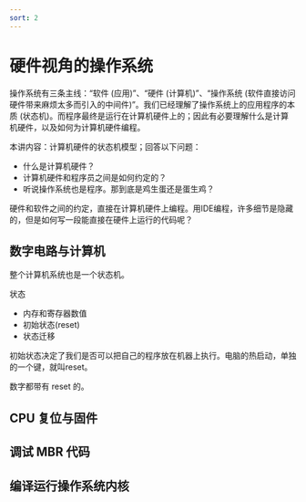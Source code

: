 ```yaml
---
sort: 2
---
```

# 硬件视角的操作系统


操作系统有三条主线：“软件 (应用)”、“硬件 (计算机)”、“操作系统 (软件直接访问硬件带来麻烦太多而引入的中间件)”。我们已经理解了操作系统上的应用程序的本质 (状态机)。而程序最终是运行在计算机硬件上的；因此有必要理解什么是计算机硬件，以及如何为计算机硬件编程。

本讲内容：计算机硬件的状态机模型；回答以下问题：
- 什么是计算机硬件？
- 计算机硬件和程序员之间是如何约定的？
- 听说操作系统也是程序。那到底是鸡生蛋还是蛋生鸡？

硬件和软件之间的约定，直接在计算机硬件上编程。用IDE编程，许多细节是隐藏的，但是如何写一段能直接在硬件上运行的代码呢？

## 数字电路与计算机

整个计算机系统也是一个状态机。

状态
- 内存和寄存器数值
- 初始状态(reset)
- 状态迁移

初始状态决定了我们是否可以把自己的程序放在机器上执行。电脑的热启动，单独的一个键，就叫reset。

数字都带有 reset 的。

## CPU 复位与固件


## 调试 MBR 代码


## 编译运行操作系统内核







